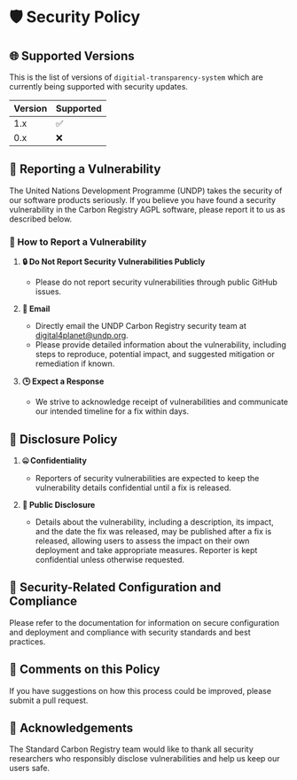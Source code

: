 # 🛡️ Security Policy

## 🌐 Supported Versions

This is the list of versions of `digitial-transparency-system` which are currently being supported with security updates.

| Version | Supported          |
| ------- | ------------------ |
| 1.x   | ✅                |
| 0.x   | ❌                |

## 🚨 Reporting a Vulnerability

The United Nations Development Programme (UNDP) takes the security of our software products seriously. If you believe you have found a security vulnerability in the Carbon Registry AGPL software, please report it to us as described below.

### 📮 How to Report a Vulnerability

1. **🔒 Do Not Report Security Vulnerabilities Publicly**
   - Please do not report security vulnerabilities through public GitHub issues.

2. **📧 Email**
   - Directly email the UNDP Carbon Registry security team at [digital4planet@undp.org](mailto:digital4planet@undp.org?subject=Transparency%20System%20Security%20Warning%20Submission&body=Hi%20Standard%20Carbon%20Registry%20Team,%0AI%20identified%20a%20security%20vulnerability%20in%20https://github.com/undp/carbon-registry%20that%20I%20would%20like%20to%20privately%20warn%20you%20about.%20Details:%20).
   - Please provide detailed information about the vulnerability, including steps to reproduce, potential impact, and suggested mitigation or remediation if known.

3. **🕒 Expect a Response**
   - We strive to acknowledge receipt of vulnerabilities and communicate our intended timeline for a fix within days.

## 📢 Disclosure Policy

1. **🤐 Confidentiality**
   - Reporters of security vulnerabilities are expected to keep the vulnerability details confidential until a fix is released.

2. **📣 Public Disclosure**
   - Details about the vulnerability, including a description, its impact, and the date the fix was released, may be published after a fix is released, allowing users to assess the impact on their own deployment and take appropriate measures. Reporter is kept confidential unless otherwise requested.

## 🔐 Security-Related Configuration and Compliance

Please refer to the documentation for information on secure configuration and deployment and compliance with security standards and best practices.

## 💬 Comments on this Policy

If you have suggestions on how this process could be improved, please submit a pull request.

## 🙏 Acknowledgements

The Standard Carbon Registry team would like to thank all security researchers who responsibly disclose vulnerabilities and help us keep our users safe.
